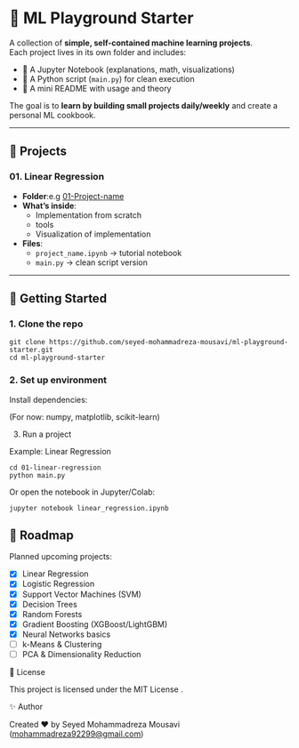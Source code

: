 # 🧪 ML Playground Starter

A collection of **simple, self-contained machine learning projects**.  
Each project lives in its own folder and includes:  
- 📓 A Jupyter Notebook (explanations, math, visualizations)  
- 🐍 A Python script (`main.py`) for clean execution  
- 📝 A mini README with usage and theory  

The goal is to **learn by building small projects daily/weekly** and create a personal ML cookbook.

---

## 📂 Projects

### 01. Linear Regression
- **Folder**:e.g [01-Project-name](01-linear-regression)  
- **What’s inside**:  
  - Implementation from scratch  
  - tools  
  - Visualization of implementation  
- **Files**:  
  - `project_name.ipynb` → tutorial notebook  
  - `main.py` → clean script version

---

## 🚀 Getting Started

### 1. Clone the repo
```
git clone https://github.com/seyed-mohammadreza-mousavi/ml-playground-starter.git
cd ml-playground-starter
```
### 2. Set up environment
Install dependencies:

(For now: numpy, matplotlib, scikit-learn)

3. Run a project

Example: Linear Regression
```
cd 01-linear-regression
python main.py
```

Or open the notebook in Jupyter/Colab:
```
jupyter notebook linear_regression.ipynb
```
## 📌 Roadmap
Planned upcoming projects:

- [x] Linear Regression  
- [x] Logistic Regression  
- [x] Support Vector Machines (SVM)  
- [x] Decision Trees  
- [x] Random Forests  
- [x] Gradient Boosting (XGBoost/LightGBM)  
- [x] Neural Networks basics  
- [ ] k-Means & Clustering  
- [ ] PCA & Dimensionality Reduction  

📜 License

This project is licensed under the MIT License
.

✨ Author

Created ❤️ by Seyed Mohammadreza Mousavi (mohammadreza92299@gmail.com)


